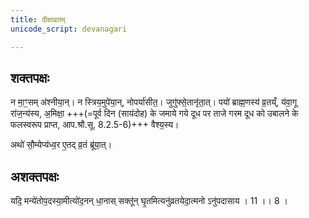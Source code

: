 ```yaml
---
title: दीक्षाव्रतम्
unicode_script: devanagari

---
```


## शक्तपक्षः
न मा॒ꣳ॒सम् अ॑श्नीया॒न्। न स्त्रिय॒मुपे॑या॒न्, नोपर्या॑सीत॒। जुगु॑फ्से॒तानृ॑ता॒त्। पयो॑ ब्राह्म॒णस्य॑ व्र॒तय्ँ, य॑वा॒गू रा॑ज॒न्य॑स्य, अ॒मिक्षा॒ +++(=पूर्व दिन (सायंदोह) के जमाये गये दूध पर ताजे गरम दूध को उबालने के फलस्वरूप प्राप्त, आप.श्रौ.सू. 8.2.5-6)+++ वैश्य॒स्य।

अथो॑ सौ॒म्येप्य॑ध्व॒र ए॒तद् व्र॒तं ब्रू॑या॒त्।

## अशक्तपक्षः
यदि॒ मन्ये॑तोप॒दस्या॒मीत्यो॑द॒नन् धा॒नास् सक्तू॑न् घृ॒तमित्यनु॑व्रतयेदा॒त्मनो ऽनु॑पदासाय । 11 ।। 8 ।